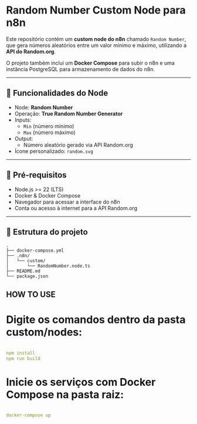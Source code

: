 # Random Number Custom Node para n8n

Este repositório contém um **custom node do n8n** chamado `Random Number`, que gera números aleatórios entre um valor mínimo e máximo, utilizando a **API do Random.org**.  

O projeto também inclui um **Docker Compose** para subir o n8n e uma instância PostgreSQL para armazenamento de dados do n8n.

---

## 🔹 Funcionalidades do Node

- Node: **Random Number**
- Operação: **True Random Number Generator**
- Inputs:
  - `Min` (número mínimo)
  - `Max` (número máximo)
- Output:
  - Número aleatório gerado via API Random.org
- Ícone personalizado: `random.svg`

---

## 🔹 Pré-requisitos

- Node.js >= 22 (LTS)
- Docker & Docker Compose
- Navegador para acessar a interface do n8n
- Conta ou acesso à internet para a API Random.org

---

## 🔹 Estrutura do projeto

```text
.
├── docker-compose.yml
├── .n8n/
│   └── custom/
│       └── RandomNumber.node.ts
├── README.md
└── package.json
```

## HOW TO USE

# Digite os comandos dentro da pasta custom/nodes:

```yaml

npm install
npm run build

```

# Inicie os serviços com Docker Compose na pasta raiz:

```yaml

docker-compose up

```